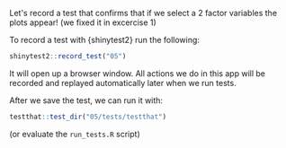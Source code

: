 Let's record a test that confirms that if we select a 2 factor variables the plots appear! (we fixed it in excercise 1)

To record a test with {shinytest2} run the following:

```r
shinytest2::record_test("05")
```

It will open up a browser window. All actions we do in this app will be recorded and replayed automatically later when we run tests.

After we save the test, we can run it with:

```r
testthat::test_dir("05/tests/testthat")
```

(or evaluate the `run_tests.R` script)
